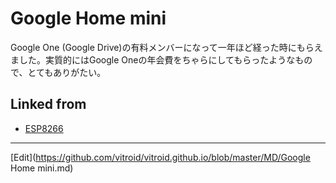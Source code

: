 # Google Home mini

Google One (Google Drive)の有料メンバーになって一年ほど経った時にもらえました。実質的にはGoogle Oneの年会費をちゃらにしてもらったようなもので、とてもありがたい。



## Linked from

* [ESP8266](ESP8266.md)


----
[Edit](https://github.com/vitroid/vitroid.github.io/blob/master/MD/Google Home mini.md)
